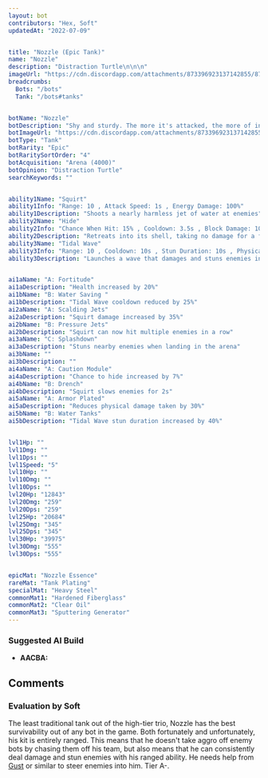 ```yaml
---
layout: bot
contributors: "Hex, Soft"
updatedAt: "2022-07-09"


title: "Nozzle (Epic Tank)"
name: "Nozzle"
description: "Distraction Turtle\n\n\n"
imageUrl: "https://cdn.discordapp.com/attachments/873396923137142855/873396953956896868/nozzle.png"
breadcrumbs:
  Bots: "/bots"
  Tank: "/bots#tanks"


botName: "Nozzle"
botDescription: "Shy and sturdy. The more it's attacked, the more of in its shell. Great at being focus of the entire enemy team."
botImageUrl: "https://cdn.discordapp.com/attachments/873396923137142855/873396953956896868/nozzle.png"
botType: "Tank"
botRarity: "Epic"
botRaritySortOrder: "4"
botAcquisition: "Arena (4000)"
botOpinion: "Distraction Turtle"
searchKeywords: ""


ability1Name: "Squirt"
ability1Info: "Range: 10 , Attack Speed: 1s , Energy Damage: 100%"
ability1Description: "Shoots a nearly harmless jet of water at enemies"
ability2Name: "Hide"
ability2Info: "Chance When Hit: 15% , Cooldown: 3.5s , Block Damage: 100% , Duration: 2.5s"
ability2Description: "Retreats into its shell, taking no damage for a few second"
ability3Name: "Tidal Wave"
ability3Info: "Range: 10 , Cooldown: 10s , Stun Duration: 10s , Physical Damage: 429%"
ability3Description: "Launches a wave that damages and stuns enemies in a line"


ai1aName: "A: Fortitude"
ai1aDescription: "Health increased by 20%"
ai1bName: "B: Water Saving "
ai1bDescription: "Tidal Wave cooldown reduced by 25%"
ai2aName: "A: Scalding Jets"
ai2aDescription: "Squirt damage increased by 35%"
ai2bName: "B: Pressure Jets"
ai2bDescription: "Squirt can now hit multiple enemies in a row"
ai3aName: "C: Splashdown"
ai3aDescription: "Stuns nearby enemies when landing in the arena"
ai3bName: ""
ai3bDescription: ""
ai4aName: "A: Caution Module"
ai4aDescription: "Chance to hide increased by 7%"
ai4bName: "B: Drench"
ai4bDescription: "Squirt slows enemies for 2s"
ai5aName: "A: Armor Plated"
ai5aDescription: "Reduces physical damage taken by 30%"
ai5bName: "B: Water Tanks"
ai5bDescription: "Tidal Wave stun duration increased by 40%"


lvl1Hp: ""
lvl1Dmg: ""
lvl1Dps: ""
lvl1Speed: "5"
lvl10Hp: ""
lvl10Dmg: ""
lvl10Dps: ""
lvl20Hp: "12843"
lvl20Dmg: "259"
lvl20Dps: "259"
lvl25Hp: "20684"
lvl25Dmg: "345"
lvl25Dps: "345"
lvl30Hp: "39975"
lvl30Dmg: "555"
lvl30Dps: "555"


epicMat: "Nozzle Essence"
rareMat: "Tank Plating"
specialMat: "Heavy Steel"
commonMat1: "Hardened Fiberglass"
commonMat2: "Clear Oil"
commonMat3: "Sputtering Generator"
---
```



### Suggested AI Build
- **AACBA:**

## Comments

### Evaluation by Soft
The least traditional tank out of the high-tier trio, Nozzle has the best survivability out of any bot in the game. Both fortunately and unfortunately, his kit is entirely ranged. This means that he doesn't take aggro off enemy bots by chasing them off his team, but also means that he can consistently deal damage and stun enemies with his ranged ability. He needs help from [Gust](/gust) or similar to steer enemies into him. Tier A-.

